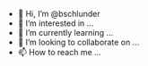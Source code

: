- 👋 Hi, I’m @bschlunder
- 👀 I’m interested in ...
- 🌱 I’m currently learning ...
- 💞️ I’m looking to collaborate on ...
- 📫 How to reach me ...

<!---
bschlunder/bschlunder is a ✨ special ✨ repository because its `README.md` (this file) appears on your GitHub profile.
You can click the Preview link to take a look at your changes.
--->
